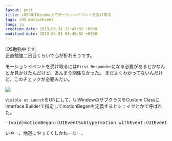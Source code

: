 ```yaml
---
layout: post
title: iOSのUIWindow上でモーションイベントを受け取る
tags: iOS motionEvent
lang: ja
creation-date: 2013-03-31 22:43:02 +0900
modified-date: 2013-04-01 08:40:02 +0900
---
```

iOS勉強中です。  
正直勉強二日目くらいで心が折れそうです。

モーションイベントを受け取るには`First Responder`になる必要があるとかなんとか見かけたんだけど、あんまり関係なかった。 まだよくわかってないんだけど、このチェックが必要みたい。

<img src="https://s3-ap-northeast-1.amazonaws.com/tmtk75.github.com/2013-03-31/FizBiz.xcodeproj+%E2%80%94+Main.xib-1.png"/>

`Visible at Launch`をONにして、UIWindowのサブクラスをCustom ClassにInterface Builderで指定してmotionBeganを定義するとシェイクとかで呼ばれた。

<pre class="brush: js">
-(void)motionBegan:(UIEventSubtype)motion withEvent:(UIEvent *)event
</pre>

いやー、地道にやってくしかねーなー。
